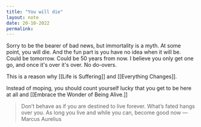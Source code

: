 ```yaml
---
title: "You will die"
layout: note
date: 20-10-2022
permalink:
---
```


Sorry to be the bearer of bad news, but immortality is a myth. At some point, you will die. And the fun part is you have no idea when it will be. Could be tomorrow. Could be 50 years from now. I believe you only get one go, and once it's over it's over. No do-overs.

This is a reason why [[Life is Suffering]] and [[Everything Changes]].

Instead of moping, you should count yourself lucky that you get to be here at all and [[Embrace the Wonder of Being Alive.]]

>Don’t behave as if you are destined to live forever. What’s fated hangs over you. As long you live and while you can, become good now
>—Marcus Aurelius
